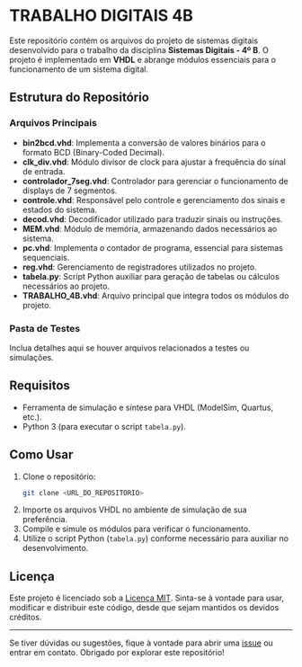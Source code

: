 # TRABALHO DIGITAIS 4B

Este repositório contém os arquivos do projeto de sistemas digitais desenvolvido para o trabalho da disciplina **Sistemas Digitais - 4º B**. O projeto é implementado em **VHDL** e abrange módulos essenciais para o funcionamento de um sistema digital.

## Estrutura do Repositório

### Arquivos Principais

- **bin2bcd.vhd**: Implementa a conversão de valores binários para o formato BCD (Binary-Coded Decimal).
- **clk_div.vhd**: Módulo divisor de clock para ajustar a frequência do sinal de entrada.
- **controlador_7seg.vhd**: Controlador para gerenciar o funcionamento de displays de 7 segmentos.
- **controle.vhd**: Responsável pelo controle e gerenciamento dos sinais e estados do sistema.
- **decod.vhd**: Decodificador utilizado para traduzir sinais ou instruções.
- **MEM.vhd**: Módulo de memória, armazenando dados necessários ao sistema.
- **pc.vhd**: Implementa o contador de programa, essencial para sistemas sequenciais.
- **reg.vhd**: Gerenciamento de registradores utilizados no projeto.
- **tabela.py**: Script Python auxiliar para geração de tabelas ou cálculos necessários ao projeto.
- **TRABALHO_4B.vhd**: Arquivo principal que integra todos os módulos do projeto.

### Pasta de Testes
Inclua detalhes aqui se houver arquivos relacionados a testes ou simulações.

## Requisitos

- Ferramenta de simulação e síntese para VHDL (ModelSim, Quartus, etc.).
- Python 3 (para executar o script `tabela.py`).

## Como Usar

1. Clone o repositório:
   ```bash
   git clone <URL_DO_REPOSITORIO>
   ```
2. Importe os arquivos VHDL no ambiente de simulação de sua preferência.
3. Compile e simule os módulos para verificar o funcionamento.
4. Utilize o script Python (`tabela.py`) conforme necessário para auxiliar no desenvolvimento.

## Licença
Este projeto é licenciado sob a [Licença MIT](LICENSE). Sinta-se à vontade para usar, modificar e distribuir este código, desde que sejam mantidos os devidos créditos.

---

Se tiver dúvidas ou sugestões, fique à vontade para abrir uma [issue](https://github.com/) ou entrar em contato. Obrigado por explorar este repositório!


